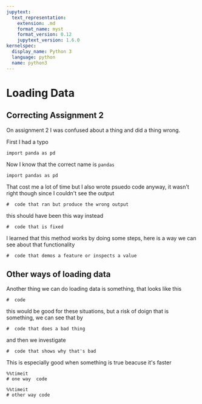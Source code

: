 ```yaml
---
jupytext:
  text_representation:
    extension: .md
    format_name: myst
    format_version: 0.12
    jupytext_version: 1.6.0
kernelspec:
  display_name: Python 3
  language: python
  name: python3
---
```



# Loading Data


## Correcting Assignment 2
On assignment 2 I was confused about a thing and did a thing wrong.

First I had a typo
```{code-cell} ipython3
import panda as pd
```

Now I know that the correct name is `pandas`
```{code-cell} ipython3
import pandas as pd
```

That cost me a lot of time but I also wrote psuedo code anyway, it wasn't right though since I couldn't see the output

```{code-cell} ipython3
#  code that ran but produce the wrong output
```

this should have been this way instead


```{code-cell} ipython3
#  code that is fixed
```

I learned that this method works by doing some steps, here is a way we can see about that functionality

```{code-cell} ipython3
#  code that demos a feature or inspects a value
```

## Other ways of loading data

Another thing we can do loading data is something, that looks like this


```{code-cell} ipython3
#  code
```

this would be good for these situations, but a risk of doign that is something, we can see that by

```{code-cell} ipython3
#  code that does a bad thing
```

and then we investigate


```{code-cell} ipython3
#  code that shows why that's bad
```

This is especially good when something is true beacuse it's faster

```{code-cell} ipython3
%%timeit
# one way  code
```


```{code-cell} ipython3
%%timeit
# other way code
```
